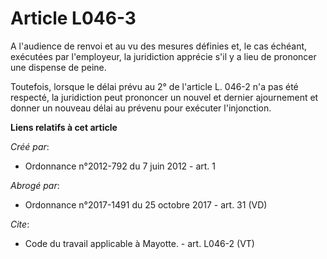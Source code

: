 # Article L046-3

A l'audience de renvoi et au vu des mesures définies et, le cas échéant, exécutées par l'employeur, la juridiction apprécie
s'il y a lieu de prononcer une dispense de peine. 

Toutefois, lorsque le délai prévu au 2° de l'article L. 046-2 n'a pas été respecté, la juridiction peut prononcer un nouvel
et dernier ajournement et donner un nouveau délai au prévenu pour exécuter l'injonction.

**Liens relatifs à cet article**

_Créé par_:

  - Ordonnance n°2012-792 du 7 juin 2012 - art. 1

_Abrogé par_:

  - Ordonnance n°2017-1491 du 25 octobre 2017 - art. 31 (VD)

_Cite_:

  - Code du travail applicable à Mayotte. - art. L046-2 (VT)

